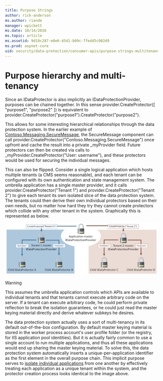 ```yaml
---
title: Purpose Strings
author: rick-anderson
ms.author: riande
manager: wpickett
ms.date: 10/14/2016
ms.topic: article
ms.assetid: 9d18c287-e0e6-4541-b09c-7fed45c902d9
ms.prod: aspnet-core
uid: security/data-protection/consumer-apis/purpose-strings-multitenancy
---
```

# Purpose hierarchy and multi-tenancy

Since an IDataProtector is also implicitly an IDataProtectionProvider, purposes can be chained together. In this sense provider.CreateProtector([ "purpose1", "purpose2" ]) is equivalent to provider.CreateProtector("purpose1").CreateProtector("purpose2").

This allows for some interesting hierarchical relationships through the data protection system. In the earlier example of [Contoso.Messaging.SecureMessage](purpose-strings.md#data-protection-contoso-purpose), the SecureMessage component can call provider.CreateProtector("Contoso.Messaging.SecureMessage") once upfront and cache the result into a private _myProvider field. Future protectors can then be created via calls to _myProvider.CreateProtector("User: username"), and these protectors would be used for securing the individual messages.

This can also be flipped. Consider a single logical application which hosts multiple tenants (a CMS seems reasonable), and each tenant can be configured with its own authentication and state management system. The umbrella application has a single master provider, and it calls provider.CreateProtector("Tenant 1") and provider.CreateProtector("Tenant 2") to give each tenant its own isolated slice of the data protection system. The tenants could then derive their own individual protectors based on their own needs, but no matter how hard they try they cannot create protectors which collide with any other tenant in the system. Graphically this is represented as below.

![image](purpose-strings-multitenancy/_static/purposes-multi-tenancy.png)

>[!WARNING]
> This assumes the umbrella application controls which APIs are available to individual tenants and that tenants cannot execute arbitrary code on the server. If a tenant can execute arbitrary code, he could perform private reflection to break the isolation guarantees, or he could just read the master keying material directly and derive whatever subkeys he desires.

The data protection system actually uses a sort of multi-tenancy in its default out-of-the-box configuration. By default master keying material is stored in the worker process account's user profile folder (or the registry, for IIS application pool identities). But it is actually fairly common to use a single account to run multiple applications, and thus all these applications would end up sharing the master keying material. To solve this, the data protection system automatically inserts a unique-per-application identifier as the first element in the overall purpose chain. This implicit purpose serves to [isolate individual applications](../configuration/overview.md#data-protection-configuration-per-app-isolation) from one another by effectively treating each application as a unique tenant within the system, and the protector creation process looks identical to the image above.
